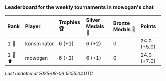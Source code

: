 ### Leaderboard for the weekly tournaments in mowogan's chat

| Rank   | Player      | Trophies 🏆 | Silver Medals 🥈 | Bronze Medals 🥉 | Points      |
|:-------|:------------|:------------|:-----------------|:-----------------|:------------|
| 1 🥇   | konsminator | 6 (+1)      | 6 (+2)           | 0                | 24.0 (+5.0) |
| 1 🥇 ⬆ | mowogan     | 6 (+2)      | 6 (+1)           | 0                | 24.0 (+7.0) |

_Last updated at 2025-08-06 15:55:04 UTC_